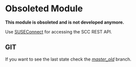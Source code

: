 Obsoleted Module
================

**This module is obsoleted and is not developed anymore.**

Use [SUSEConnect](https://github.com/SUSE/connect/) for accessing the SCC REST API.


GIT
---

If you want to see the last state check the [*master_old*](../master_old) branch.

